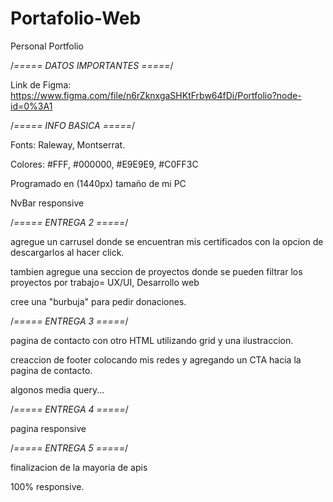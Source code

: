 # Portafolio-Web
Personal Portfolio

/*===== DATOS IMPORTANTES =====*/

Link de Figma: https://www.figma.com/file/n6rZknxgaSHKtFrbw64fDi/Portfolio?node-id=0%3A1


/*===== INFO BASICA =====*/

Fonts: Raleway, Montserrat.


Colores: #FFF, #000000, #E9E9E9, #C0FF3C


Programado en (1440px) tamaño de mi PC 

NvBar responsive

/*===== ENTREGA 2 =====*/

agregue un carrusel donde se encuentran mis certificados con la opcion de descargarlos al hacer click.

tambien agregue una seccion de proyectos donde se pueden filtrar los proyectos por trabajo= UX/UI, Desarrollo web

cree una "burbuja" para pedir donaciones.



/*===== ENTREGA 3 =====*/

pagina de contacto con otro HTML utilizando grid y una ilustraccion.

creaccion de footer colocando mis redes y agregando un CTA hacia la pagina de contacto.

algonos media query...


/*===== ENTREGA 4 =====*/

pagina responsive


/*===== ENTREGA 5 =====*/

finalizacion de la mayoria de apis

100% responsive.
